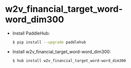 # w2v_financial_target_word-word_dim300
* Install PaddleHub: 

    ```bash
    $ pip install --upgrade paddlehub
    ```

* Install w2v_financial_target_word-word_dim300: 

    ```bash
    $ hub install w2v_financial_target_word-word_dim300
    ```
